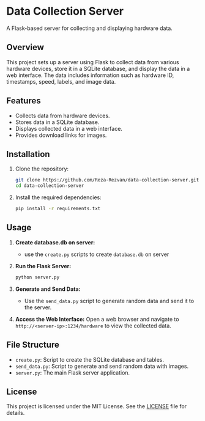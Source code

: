 # Data Collection Server
A Flask-based server for collecting and displaying hardware data.

## Overview
This project sets up a server using Flask to collect data from various hardware devices, store it in a SQLite database, and display the data in a web interface. The data includes information such as hardware ID, timestamps, speed, labels, and image data.

## Features
- Collects data from hardware devices.
- Stores data in a SQLite database.
- Displays collected data in a web interface.
- Provides download links for images.

## Installation
1. Clone the repository:
    ```sh
    git clone https://github.com/Reza-Rezvan/data-collection-server.git
    cd data-collection-server
    ```

2. Install the required dependencies:
    ```sh
    pip install -r requirements.txt
    ```

## Usage
1. **Create database.db on server:**
    - use the `create.py` scripts to create `database.db` on server
1. **Run the Flask Server:**
    ```sh
    python server.py
    ```

2. **Generate and Send Data:**
    - Use the `send_data.py` script to generate random data and send it to the server.
    

3. **Access the Web Interface:**
    Open a web browser and navigate to `http://<server-ip>:1234/hardware` to view the collected data.

## File Structure
- `create.py`: Script to create the SQLite database and tables.
- `send_data.py`: Script to generate and send random data with images.
- `server.py`: The main Flask server application.

## License
This project is licensed under the MIT License. See the [LICENSE](LICENSE) file for details.
